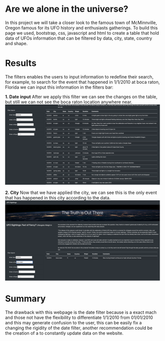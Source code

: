 # Are we alone in the universe? 

In this project we will take a closer look to the famous town of McMinnville, Oregon famous for its UFO history and enthusiasts gatherings. To build this page we used, bootstrap, css, javascript and html to create a table that hold data of UFOs information that can be filtered by data, city, state, country and shape. 

# Results 
The filters enables the users to input information to redefine their search, for example, to search for the event that happened in 1/1/2010 at boca raton, Florida we can input this information in the filters bar: 

**1. Date input**
After we apply this filter we can see the changes on the table, but still we can not see the boca raton location anywhere near. 
<img src="https://github.com/carolinamedina26/UFOs/blob/main/static/images/date_filter.png">

**2. City**
Now that we have applied the city, we can see this is the only event that has happened in this city according to the data. 
<img src="https://github.com/carolinamedina26/UFOs/blob/main/static/images/city_filter.png">

# Summary
The drawback with this webpage is the date filter because is a exact mach and those not have the flexibility to differentiate 1/1/2010 from 01/01/2010 and this may generate confusion to the user, this can be easily fix a changing the rigidity of the date filter, another recommendation could be the creation of a to constantly update data on the website. 
